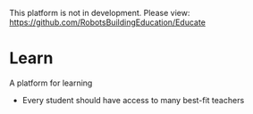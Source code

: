 This platform is not in development. Please view: https://github.com/RobotsBuildingEducation/Educate

# Learn
A platform for learning

- Every student should have access to many best-fit teachers
